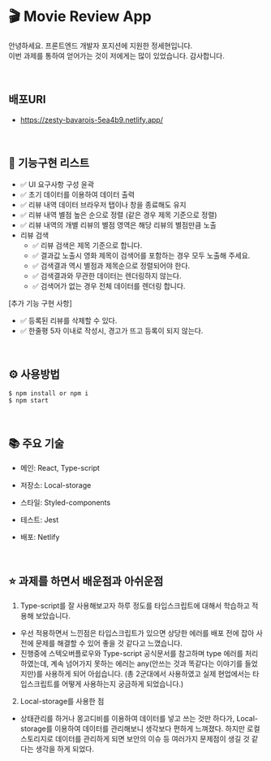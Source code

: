 # 🎬 Movie Review App

안녕하세요. 프론트엔드 개발자 포지션에 지원한 정세현입니다.
<br>
이번 과제를 통하여 얻어가는 것이 저에게는 많이 있었습니다. 감사합니다.

<br>

## 배포URl

- https://zesty-bavarois-5ea4b9.netlify.app/

<br>

## 📝 기능구현 리스트

- ✅ UI 요구사항 구성 윤곽
- ✅ 초기 데이터를 이용하여 데이터 출력
- ✅ 리뷰 내역 데이터 브라우저 탭이나 창을 종료해도 유지
- ✅ 리뷰 내역 별점 높은 순으로 정렬 (같은 경우 제목 기준으로 정렬)
- ✅ 리뷰 내역의 개별 리뷰의 별점 영역은 해당 리뷰의 별점만큼 노출
- 리뷰 검색
  - ✅ 리뷰 검색은 제목 기준으로 합니다.
  - ✅ 결과값 노출시 영화 제목이 검색어를 포함하는 경우 모두 노출해 주세요.
  - ✅ 검색결과 역시 별점과 제목순으로 정렬되어야 한다.
  - ✅ 검색결과와 무관한 데이터는 렌더링하지 않는다.
  - ✅ 검색어가 없는 경우 전체 데이터를 렌더링 합니다.

[추가 기능 구현 사항]

- ✅ 등록된 리뷰를 삭제할 수 있다.
- ✅ 한줄평 5자 이내로 작성시, 경고가 뜨고 등록이 되지 않는다.

<br>

## ⚙️ 사용방법

```
$ npm install or npm i
$ npm start
```

<br>

## 📚 주요 기술

- 메인: React, Type-script

- 저장소: Local-storage

- 스타일: Styled-components

- 테스트: Jest

- 배포: Netlify

<br>

## ⭐️ 과제를 하면서 배운점과 아쉬운점

1. Type-script를 잘 사용해보고자 하루 정도를 타입스크립트에 대해서 학습하고 적용해 보았습니다.

- 우선 적용하면서 느낀점은 타입스크립트가 있으면 상당한 에러를 배포 전에 잡아 사전에 문제를 해결할 수 있어 좋을 것 같다고 느꼈습니다.
- 진행중에 스텍오버플로우와 Type-script 공식문서를 참고하며 type 에러를 처리하였는데, 계속 넘어가지 못하는 에러는 any(안쓰는 것과 똑같다는 이야기를 들었지만)를 사용하게 되어 아쉽습니다. (총 2군대에서 사용하였고 실제 현업에서는 타입스크립트를 어떻게 사용하는지 궁금하게 되었습니다.)

2. Local-storage를 사용한 점

- 상태관리를 하거나 몽고디비를 이용하여 데이터를 넣고 쓰는 것만 하다가, Local-storage를 이용하여 데이터를 관리해보니 생각보다 편하게 느껴졌다. 하지만 로컬스토리지로 데이터를 관리하게 되면 보안의 이슈 등 여러가지 문제점이 생길 것 같다는 생각을 하게 되었다.
